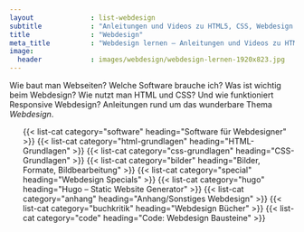 ```yaml
---
layout              : list-webdesign
subtitle            : "Anleitungen und Videos zu HTML5, CSS, Webdesign & Co."
title               : "Webdesign"
meta_title          : "Webdesign lernen – Anleitungen und Videos zu HTML5, CSS, Webdesign & Co."
image:
  header            : images/webdesign/webdesign-lernen-1920x823.jpg
---
```

Wie baut man Webseiten? Welche Software brauche ich? Was ist wichtig beim Webdesign? Wie nutzt man HTML und CSS? Und wie funktioniert Responsive Webdesign? Anleitungen rund um das wunderbare Thema *Webdesign*.
<!--more-->

<ul class="list-reset">
{{< list-cat category="software" heading="Software für Webdesigner" >}}
{{< list-cat category="html-grundlagen" heading="HTML-Grundlagen" >}}
{{< list-cat category="css-grundlagen" heading="CSS-Grundlagen" >}}
{{< list-cat category="bilder" heading="Bilder, Formate, Bildbearbeitung" >}}
{{< list-cat category="special" heading="Webdesign Specials" >}}
{{< list-cat category="hugo" heading="Hugo – Static Website Generator" >}}
{{< list-cat category="anhang" heading="Anhang/Sonstiges Webdesign" >}}
{{< list-cat category="buchkritik" heading="Webdesign Bücher" >}}
{{< list-cat category="code" heading="Code: Webdesign Bausteine" >}}
</ul>
